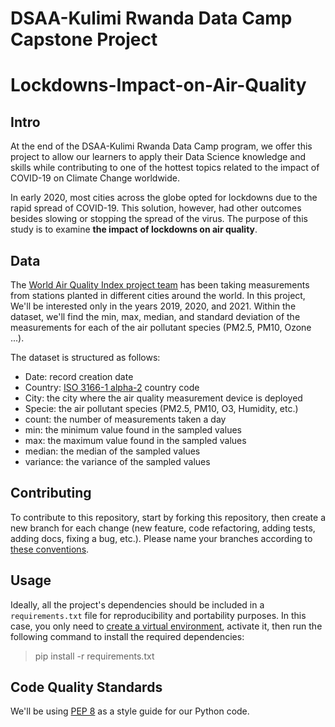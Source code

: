 # DSAA-Kulimi Rwanda Data Camp Capstone Project

# Lockdowns-Impact-on-Air-Quality

## Intro

At the end of the DSAA-Kulimi Rwanda Data Camp program, we offer this project to allow our learners to apply their Data Science knowledge and skills while contributing to one of the hottest topics related to the impact of COVID-19 on Climate Change worldwide.

In early 2020, most cities across the globe opted for lockdowns due to the rapid spread of COVID-19. This solution, however, had other outcomes besides slowing or stopping the spread of the virus. The purpose of this study is to examine **the impact of lockdowns on air quality**.

## Data

The [World Air Quality Index project team](https://aqicn.org/data-platform/covid19/verify/44b4316d-6a53-46ee-8238-4e23f8cce63a) has been taking measurements from stations planted in different cities around the world. In this project, We'll be interested only in the years 2019, 2020, and 2021. Within the dataset, we'll find the min, max, median, and standard deviation of the measurements for each of the air pollutant species (PM2.5, PM10, Ozone ...).

The dataset is structured as follows:
- Date: record creation date
- Country: [ISO 3166-1 alpha-2](https://en.wikipedia.org/wiki/ISO_3166-1_alpha-2) country code
- City: the city where the air quality measurement device is deployed
- Specie: the air pollutant species (PM2.5, PM10, O3, Humidity, etc.)
- count: the number of measurements taken a day
- min: the minimum value found in the sampled values
- max: the maximum value found in the sampled values
- median: the median of the sampled values
- variance: the variance of the sampled values


## Contributing
To contribute to this repository, start by forking this repository, then create a new branch for each change (new feature, code refactoring, adding tests, adding docs, fixing a bug, etc.). Please name your branches according to [these conventions](https://codingsight.com/git-branching-naming-convention-best-practices/).

## Usage
Ideally, all the project's dependencies should be included in a `requirements.txt` file for reproducibility and portability purposes.
In this case, you only need to [create a virtual environment](https://realpython.com/lessons/creating-virtual-environment/), activate it, then run the following command to install the required dependencies:
> pip install -r requirements.txt

## Code Quality Standards
We'll be using [PEP 8](https://www.python.org/dev/peps/pep-0008/) as a style guide for our Python code.


